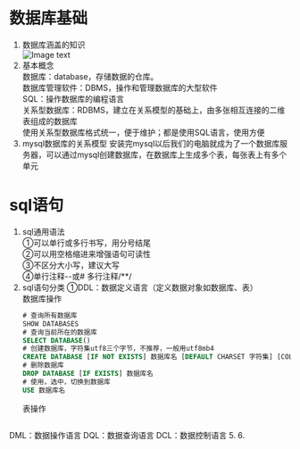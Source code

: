 # 数据库基础
1. 数据库涵盖的知识   
![Image text](https://github.com/Alan-First/BigData/tree/main/picture/1654680864072.jpg)
2. 基本概念   
数据库：database，存储数据的仓库。   
数据库管理软件：DBMS，操作和管理数据库的大型软件   
SQL：操作数据库的编程语言   
关系型数据库：RDBMS，建立在关系模型的基础上，由多张相互连接的二维表组成的数据库   
使用关系型数据库格式统一，便于维护；都是使用SQL语言，使用方便   
3. mysql数据库的关系模型
安装完mysql以后我们的电脑就成为了一个数据库服务器，可以通过mysql创建数据库，在数据库上生成多个表，每张表上有多个单元   

# sql语句
1. sql通用语法   
  ①可以单行或多行书写，用分号结尾   
  ②可以用空格缩进来增强语句可读性   
  ③不区分大小写，建议大写   
  ④单行注释--或# 多行注释/**/   
3. sql语句分类
  ①DDL：数据定义语言（定义数据对象如数据库、表）   
  数据库操作   
   ```sql
   # 查询所有数据库
   SHOW DATABASES
   # 查询当前所在的数据库
   SELECT DATABASE()
   # 创建数据库，字符集utf8三个字节，不推荐，一般用utf8mb4
   CREATE DATABASE [IF NOT EXISTS] 数据库名 [DEFAULT CHARSET 字符集] [COLLATE 排序规则]
   # 删除数据库
   DROP DATABASE [IF EXISTS] 数据库名
   # 使用，选中，切换到数据库
   USE 数据库名
   ```
   表操作   
   ~~~sql
   
   ~~~
DML：数据操作语言
DQL：数据查询语言
DCL：数据控制语言
5. 
6. 
